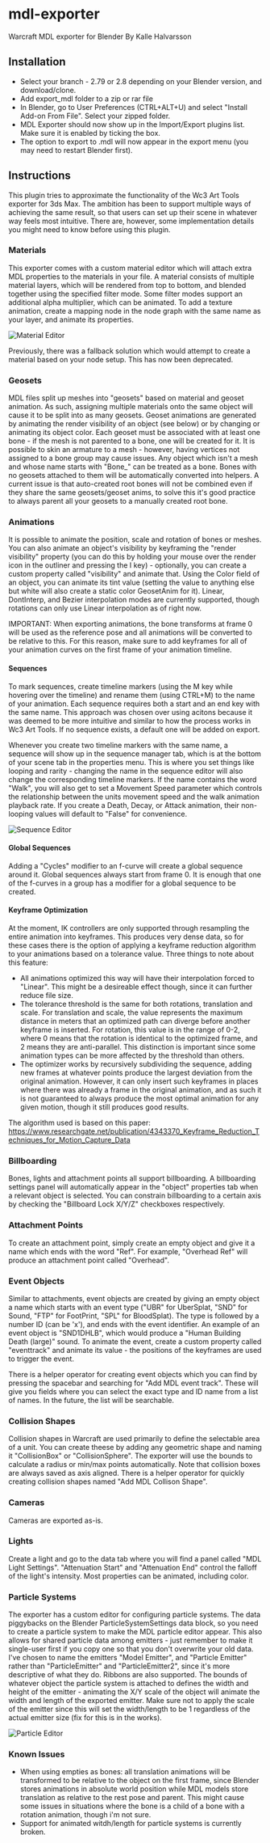 # mdl-exporter
Warcraft MDL exporter for Blender
By Kalle Halvarsson

## Installation
* Select your branch - 2.79 or 2.8 depending on your Blender version, and download/clone.
* Add export_mdl folder to a zip or rar file
* In Blender, go to User Preferences (CTRL+ALT+U) and select "Install Add-on From File". Select your zipped folder.
* MDL Exporter should now show up in the Import/Export plugins list. Make sure it is enabled by ticking the box.
* The option to export to .mdl will now appear in the export menu (you may need to restart Blender first).

## Instructions
This plugin tries to approximate the functionality of the Wc3 Art Tools exporter for 3ds Max. The ambition has been to support multiple ways of achieving the same result, so that users can set up their scene in whatever way feels most intuitive. There are, however, some implementation details you might need to know before using this plugin.

### Materials
This exporter comes with a custom material editor which will attach extra MDL properties to the materials in your file. A material consists of multiple material layers, which will be rendered from top to bottom, and blended together using the specified filter mode. Some filter modes support an additional alpha multiplier, which can be animated. To add a texture animation, create a mapping node in the node graph with the same name as your layer, and animate its properties.

![Material Editor](https://github.com/khalv/mdl-exporter/blob/2.8/images/Material%20Editor.jpg)

Previously, there was a fallback solution which would attempt to create a material based on your node setup. This has now been deprecated. 

### Geosets
MDL files split up meshes into "geosets" based on material and geoset animation. As such, assigning multiple materials onto the same object will cause it to be split into as many geosets. Geoset animations are generated by animating the render visibility of an object (see below) or by changing or animating its object color. Each geoset must be associated with at least one bone - if the mesh is not parented to a bone, one will be created for it. It is possible to skin an armature to a mesh - however, having vertices not assigned to a bone group may cause issues. Any object which isn't a mesh and whose name starts with "Bone_" can be treated as a bone. Bones with no geosets attached to them will be automatically converted into helpers. A current issue is that auto-created root bones will not be combined even if they share the same geosets/geoset anims, to solve this it's good practice to always parent all your geosets to a manually created root bone. 

### Animations
It is possible to animate the position, scale and rotation of bones or meshes. You can also animate an object's visibility by keyframing the "render visibility" property (you can do this by holding your mouse over the render icon in the outliner and pressing the I key) - optionally, you can create a custom property called "visibility" and animate that. Using the Color field of an object, you can animate its tint value (setting the value to anything else but white will also create a static color GeosetAnim for it). Linear, DontInterp, and Bezier interpolation modes are currently supported, though rotations can only use Linear interpolation as of right now.

IMPORTANT: When exporting animations, the bone transforms at frame 0 will be used as the reference pose and all animations will be converted to be relative to this. For this reason, make sure to add keyframes for all of your animation curves on the first frame of your animation timeline. 

#### Sequences
To mark sequences, create timeline markers (using the M key while hovering over the timeline) and rename them (using CTRL+M) to the name of your animation. Each sequence requires both a start and an end key with the same name. This approach was chosen over using acitons because it was deemed to be more intuitive and similar to how the process works in Wc3 Art Tools. If no sequence exists, a default one will be added on export.

Whenever you create two timeline markers with the same name, a sequence will show up in the sequence manager tab, which is at the bottom of your scene tab in the properties menu. This is where you set things like looping and rarity - changing the name in the sequence editor will also change the corresponding timeline markers. If the name contains the word "Walk", you will also get to set a Movement Speed parameter which controls the relationship between the units movement speed and the walk animation playback rate. If you create a Death, Decay, or Attack animation, their non-looping values will default to "False" for convenience. 

![Sequence Editor](https://raw.githubusercontent.com/khalv/mdl-exporter/2.8/images/Sequence%20Editor.jpg)

#### Global Sequences
Adding a "Cycles" modifier to an f-curve will create a global sequence around it. Global sequences always start from frame 0. It is enough that one of the f-curves in a group has a modifier for a global sequence to be created. 

#### Keyframe Optimization 
At the moment, IK controllers are only supported through resampling the entire animation into keyframes. This produces very dense data, so for these cases there is the option of applying a keyframe reduction algorithm to your animations based on a tolerance value. Three things to note about this feature:

 * All animations optimized this way will have their interpolation forced to "Linear". This might be a desireable effect though, since it can further reduce file size. 
 * The tolerance threshold is the same for both rotations, translation and scale. For translation and scale, the value represents the maximum distance in meters that an optimized path can diverge before another keyframe is inserted. For rotation, this value is in the range of 0-2, where 0 means that the rotation is identical to the optimized frame, and 2 means they are anti-parallel. This distinction is important since some animation types can be more affected by the threshold than others. 
 * The optimizer works by recursively subdividing the sequence, adding new frames at whatever points produce the largest deviation from the original animation. However, it can only insert such keyframes in places where there was already a frame in the original animation, and as such it is not guaranteed to always produce the most optimal animation for any given motion, though it still produces good results. 

The algorithm used is based on this paper:
https://www.researchgate.net/publication/4343370_Keyframe_Reduction_Techniques_for_Motion_Capture_Data

### Billboarding
Bones, lights and attachment points all support billboarding. A billboarding settings panel will automatically appear in the "object" properties tab when a relevant object is selected. You can constrain billboarding to a certain axis by checking the "Billboard Lock X/Y/Z" checkboxes respectively.

### Attachment Points
To create an attachment point, simply create an empty object and give it a name which ends with the word "Ref". For example, "Overhead Ref" will produce an attachment point called "Overhead". 

### Event Objects
Similar to attachments, event objects are created by giving an empty object a name which starts with an event type ("UBR" for UberSplat, "SND" for Sound, "FTP" for FootPrint, "SPL" for BloodSplat). The type is followed by a number ID (can be 'x'), and ends with the event identifier. An example of an event object is "SND1DHLB", which would produce a "Human Building Death (large)" sound. To animate the event, create a custom property called "eventtrack" and animate its value - the positions of the keyframes are used to trigger the event.

There is a helper operator for creating event objects which you can find by pressing the spacebar and searching for "Add MDL event track". These will give you fields where you can select the exact type and ID name from a list of names. In the future, the list will be searchable.

### Collision Shapes
Collision shapes in Warcraft are used primarily to define the selectable area of a unit. You can create theese by adding any geometric shape and naming it "CollisionBox" or "CollisionSphere". The exporter will use the bounds to calculate a radius or min/max points automatically. Note that collision boxes are always saved as axis aligned. There is a helper operator for quickly creating collision shapes named "Add MDL Collison Shape".

### Cameras
Cameras are exported as-is.

### Lights
Create a light and go to the data tab where you will find a panel called "MDL Light Settings". "Attenuation Start" and "Attenuation End" control the falloff of the light's intensity. Most properties can be animated, including color. 

### Particle Systems
The exporter has a custom editor for configuring particle systems. The data piggybacks on the Blender ParticleSystemSettings data block, so you need to create a particle system to make the MDL particle editor appear. This also allows for shared particle data among emitters - just remember to make it single-user first if you copy one so that you don't overwrite your old data. I've chosen to name the emitters "Model Emitter", and "Particle Emitter" rather than "ParticleEmitter" and "ParticleEmitter2", since it's more descriptive of what they do. Ribbons are also supported. The bounds of whatever object the particle system is attached to defines the width and height of the emitter - animating the X/Y scale of the object will animate the width and length of the exported emitter. Make sure not to apply the scale of the emitter since this will set the width/length to be 1 regardless of the actual emitter size (fix for this is in the works). 

![Particle Editor](https://github.com/khalv/mdl-exporter/blob/2.8/images/Particle%20Editor.jpg)

### Known Issues

* When using empties as bones: all translation animations will be transformed to be relative to the object on the first frame, since Blender stores animations in absolute world position while MDL models store translation as relative to the rest pose and parent. This might cause some issues in situations where the bone is a child of a bone with a rotation animation, though i'm not sure. 
* Support for animated witdh/length for particle systems is currently broken. 


